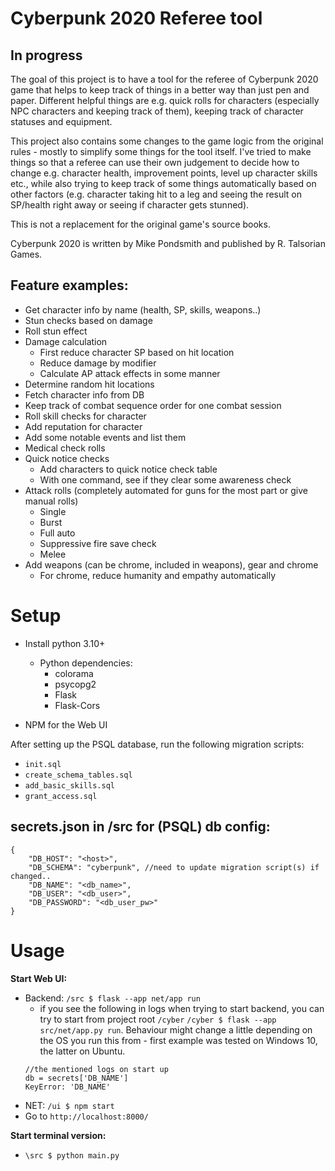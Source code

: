 # Cyberpunk 2020 Referee tool 

## In progress

The goal of this project is to have a tool for the referee of Cyberpunk 2020 game
that helps to keep track of things in a better way than just pen and paper. Different helpful 
things are e.g. quick rolls for characters (especially NPC characters and keeping track of them), 
keeping track of character statuses and equipment. 

This project also contains some changes to the game logic from the original rules - 
mostly to simplify some things for the tool itself. I've tried to make things so that a referee can
use their own judgement to decide how to change e.g. character health, improvement points,
level up character skills etc., while also trying to keep track of some things automatically
based on other factors (e.g. character taking hit to a leg and seeing the result on SP/health 
right away or seeing if character gets stunned).

This is not a replacement for the original game's source books.

Cyberpunk 2020 is written by Mike Pondsmith and published by R. Talsorian Games.


## Feature examples:

- Get character info by name (health, SP, skills, weapons..)
- Stun checks based on damage
- Roll stun effect
- Damage calculation
    * First reduce character SP based on hit location
    * Reduce damage by modifier
    * Calculate AP attack effects in some manner
- Determine random hit locations
- Fetch character info from DB
- Keep track of combat sequence order for one combat session
- Roll skill checks for character
- Add reputation for character
- Add some notable events and list them
- Medical check rolls
- Quick notice checks
  * Add characters to quick notice check table
  * With one command, see if they clear some awareness check
- Attack rolls (completely automated for guns for the most part or give manual rolls)
  * Single
  * Burst
  * Full auto
  * Suppressive fire save check
  * Melee
- Add weapons (can be chrome, included in weapons), gear and chrome
    * For chrome, reduce humanity and empathy automatically

# Setup

* Install python 3.10+
  * Python dependencies:
    - colorama
    - psycopg2
    - Flask
    - Flask-Cors
    
* NPM for the Web UI

After setting up the PSQL database, run the following migration scripts:
  * `init.sql`
  * `create_schema_tables.sql`
  * `add_basic_skills.sql`
  * `grant_access.sql`

## secrets.json in /src for (PSQL) db config:
```
{
    "DB_HOST": "<host>",
    "DB_SCHEMA": "cyberpunk", //need to update migration script(s) if changed..
    "DB_NAME": "<db_name>",
    "DB_USER": "<db_user>",
    "DB_PASSWORD": "<db_user_pw>"
}
```

# Usage

**Start Web UI:**
  * Backend: ``/src $ flask --app net/app run`` 
    * if you see the following in logs when trying to start backend,
    you can try to start from project root `/cyber`
    ``/cyber $ flask --app src/net/app.py run``.
    Behaviour might change a little depending on the OS you run this from - 
    first example was tested on Windows 10, the latter on Ubuntu.
    ```
    //the mentioned logs on start up
    db = secrets['DB_NAME']
    KeyError: 'DB_NAME'
    ```
  * NET: ``/ui $ npm start``
  * Go to `http://localhost:8000/`
  
**Start terminal version:**
* ``\src $ python main.py``
